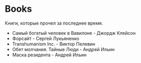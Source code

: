 # Books

Книги, которые прочел за последнее время.

- Самый богатый человек в Вавилоне - Джордж Клейсон
- Форсайт - Сергей Лукьяненко
- Transhumanism Inc. - Виктор Пелевин
- Обет молчания. Тайные Люди - Андрей Ильин
- Маска резидента - Андрей Ильин
